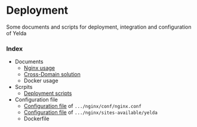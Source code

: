# Deployment
Some documents and scripts for deployment, integration and configuration of Yelda

### Index

- Documents
  - [Nginx usage](https://github.com/TheYelda/Deployment/blob/master/docs/nginx-usage.md)
  - [Cross-Domain solution](https://github.com/TheYelda/Deployment/blob/master/docs/cors.md)
  - Docker usage
- Scrpits
  - [Deployment scripts](https://github.com/TheYelda/Deployment/blob/master/scripts/deploy.sh)
- Configuration file
  - [Configuration file](https://github.com/TheYelda/Deployment/blob/master/config/nginx.conf) of `.../nginx/conf/nginx.conf`
  - [Configuration file](https://github.com/TheYelda/Deployment/blob/master/config/yelda) of `.../nginx/sites-available/yelda`
  - Dockerfile


